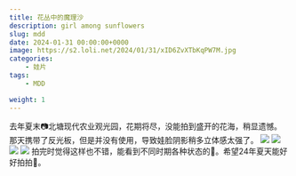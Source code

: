 ```yaml
---
title: 花丛中的魔理沙
description: girl among sunflowers
slug: mdd
date: 2024-01-31 00:00:00+0000
image: https://s2.loli.net/2024/01/31/xID6ZvXTbKqPW7M.jpg
categories:
    - 娃片
tags:
    - MDD

weight: 1
---
```

去年夏末📷北塘现代农业观光园，花期将尽，没能拍到盛开的花海，稍显遗憾。那天携带了反光板，但是并没有使用，导致娃脸阴影稍多立体感太强了。
![](https://s2.loli.net/2024/01/31/7wqjZGoaRrkT8mO.jpg)
![](https://s2.loli.net/2024/01/31/xID6ZvXTbKqPW7M.jpg)
![](https://s2.loli.net/2024/02/01/tsZCl4gipTUek1c.jpg)
![](https://s2.loli.net/2024/02/01/vlyqGf5wpUcBEbO.jpg)
拍完时觉得这样也不错，能看到不同时期各种状态的🌻。希望24年夏天能好好拍拍🌻。
